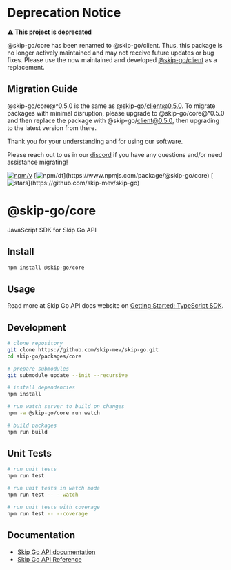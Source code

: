 # Deprecation Notice

**⚠️ This project is deprecated**

@skip-go/core has been renamed to @skip-go/client. Thus, this package is no longer actively maintained and may not receive future updates or bug fixes. Please use the now maintained and developed [@skip-go/client](https://www.npmjs.com/package/@skip-go/client) as a replacement.

## Migration Guide

@skip-go/core@^0.5.0 is the same as @skip-go/client@0.5.0. To migrate packages with minimal disruption, please upgrade to @skip-go/core@^0.5.0 and then replace the package with @skip-go/client@0.5.0, then upgrading to the latest version from there.

Thank you for your understanding and for using our software.

Please reach out to us in our [discord](https://skip.build/discord) if you have any questions and/or need assistance migrating!

[![npm/v](https://badgen.net/npm/v/@skip-go/core)](https://www.npmjs.com/package/@skip-go/core)
[![npm/dt](https://badgen.net/npm/dt/@skip-go/core?)](https://www.npmjs.com/package/@skip-go/core)
[![stars](https://badgen.net/github/stars/skip-mev/skip-go?)](https://github.com/skip-mev/skip-go)

# @skip-go/core

JavaScript SDK for Skip Go API

## Install

```bash
npm install @skip-go/core
```

## Usage

Read more at Skip Go API docs website on [Getting Started: TypeScript SDK](https://docs.skip.build/go/general/getting-started).

## Development

```bash
# clone repository
git clone https://github.com/skip-mev/skip-go.git
cd skip-go/packages/core

# prepare submodules
git submodule update --init --recursive

# install dependencies
npm install

# run watch server to build on changes
npm -w @skip-go/core run watch

# build packages
npm run build
```

## Unit Tests

```bash
# run unit tests
npm run test

# run unit tests in watch mode
npm run test -- --watch

# run unit tests with coverage
npm run test -- --coverage
```

## Documentation

- [Skip Go API documentation](https://docs.skip.build/go)
- [Skip Go API Reference](https://docs.skip.build/go/api-reference/prod/info/get-v2infochains)
